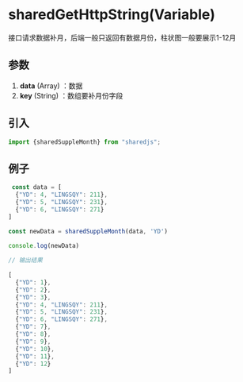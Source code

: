 # sharedGetHttpString(Variable)

接口请求数据补月，后端一般只返回有数据月份，柱状图一般要展示1-12月

## 参数

1. **data** (Array) ：数据
2. **key** (String) ：数组要补月份字段

## 引入

```javascript
import {sharedSuppleMonth} from "sharedjs";
```

## 例子

```javascript
 const data = [
  {"YD": 4, "LINGSQY": 211},
  {"YD": 5, "LINGSQY": 231},
  {"YD": 6, "LINGSQY": 271}
]

const newData = sharedSuppleMonth(data, 'YD')

console.log(newData)
  
// 输出结果
  
[
  {"YD": 1},
  {"YD": 2},
  {"YD": 3},
  {"YD": 4, "LINGSQY": 211},
  {"YD": 5, "LINGSQY": 231},
  {"YD": 6, "LINGSQY": 271},
  {"YD": 7},
  {"YD": 8},
  {"YD": 9},
  {"YD": 10},
  {"YD": 11},
  {"YD": 12}
]
```

